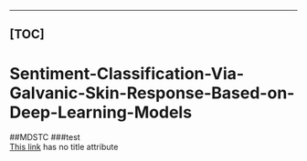 ----
[TOC]
----

# Sentiment-Classification-Via-Galvanic-Skin-Response-Based-on-Deep-Learning-Models
##MDSTC
###test  
[This link](http://example.net/) has no title attribute  

